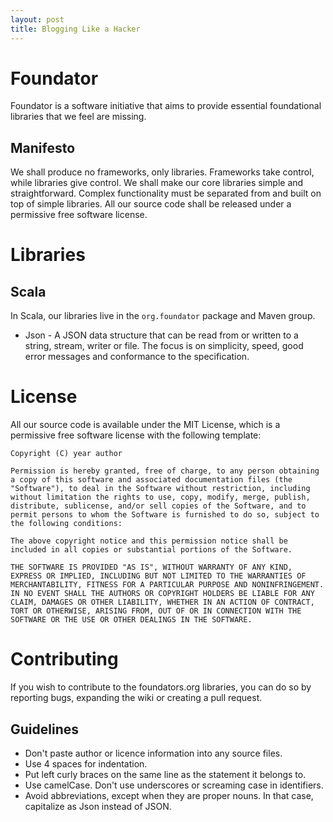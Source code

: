 ```yaml
---
layout: post
title: Blogging Like a Hacker
---
```


Foundator
=========

Foundator is a software initiative that aims to provide essential foundational libraries that we feel are missing.


Manifesto
---------

We shall produce no frameworks, only libraries. Frameworks take control, while libraries give control. We shall make our core libraries simple and straightforward. Complex functionality must be separated from and built on top of simple libraries. All our source code shall be released under a permissive free software license.


Libraries
=========

Scala
-----

In Scala, our libraries live in the `org.foundator` package and Maven group.

* Json - A JSON data structure that can be read from or written to a string, stream, writer or file. The focus is on simplicity, speed, good error messages and conformance to the specification.


License
=======

All our source code is available under the MIT License, which is a permissive free software license with the following template:

    Copyright (C) year author

    Permission is hereby granted, free of charge, to any person obtaining a copy of this software and associated documentation files (the "Software"), to deal in the Software without restriction, including without limitation the rights to use, copy, modify, merge, publish, distribute, sublicense, and/or sell copies of the Software, and to permit persons to whom the Software is furnished to do so, subject to the following conditions:

    The above copyright notice and this permission notice shall be included in all copies or substantial portions of the Software.

    THE SOFTWARE IS PROVIDED "AS IS", WITHOUT WARRANTY OF ANY KIND, EXPRESS OR IMPLIED, INCLUDING BUT NOT LIMITED TO THE WARRANTIES OF MERCHANTABILITY, FITNESS FOR A PARTICULAR PURPOSE AND NONINFRINGEMENT. IN NO EVENT SHALL THE AUTHORS OR COPYRIGHT HOLDERS BE LIABLE FOR ANY CLAIM, DAMAGES OR OTHER LIABILITY, WHETHER IN AN ACTION OF CONTRACT, TORT OR OTHERWISE, ARISING FROM, OUT OF OR IN CONNECTION WITH THE SOFTWARE OR THE USE OR OTHER DEALINGS IN THE SOFTWARE.


Contributing
============

If you wish to contribute to the foundators.org libraries, you can do so by reporting bugs, expanding the wiki or creating a pull request.

Guidelines
----------

* Don't paste author or licence information into any source files.
* Use 4 spaces for indentation.
* Put left curly braces on the same line as the statement it belongs to.
* Use camelCase. Don't use underscores or screaming case in identifiers.
* Avoid abbreviations, except when they are proper nouns. In that case, capitalize as Json instead of JSON.
